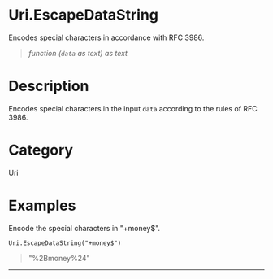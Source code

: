 ﻿# Uri.EscapeDataString
Encodes special characters in accordance with RFC 3986.
> _function (<code>data</code> as text) as text_
# Description 
Encodes special characters in the input <code>data</code> according to the rules of RFC 3986.
# Category 
Uri
# Examples 
Encode the special characters in "+money$".
```
Uri.EscapeDataString("+money$")
```
> "%2Bmoney%24"
***
